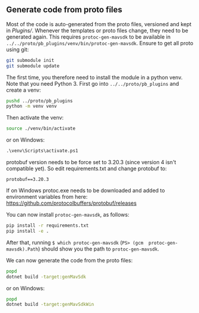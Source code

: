 ## Generate code from proto files

Most of the code is auto-generated from the proto files, versioned and kept in _Plugins/_. Whenever the templates or proto files change, they need to be generated again. This requires `protoc-gen-mavsdk` to be available in `../../proto/pb_plugins/venv/bin/protoc-gen-mavsdk`.
Ensure to get all proto using git:
```sh
git submodule init
git submodule update
```

The first time, you therefore need to install the module in a python venv. Note that you need Python 3. First go into `../../proto/pb_plugins` and create a venv:

```sh
pushd ../proto/pb_plugins
python -m venv venv
```

Then activate the venv:

```sh
source ./venv/bin/activate
```
or on Windows:
```ps
.\venv\Scripts\activate.ps1
```

protobuf version needs to be force set to 3.20.3 (since version 4 isn't compatible yet).
So edit requirements.txt and change protobuf to: 
```
protobuf==3.20.3
```

If on Windows protoc.exe needs to be downloaded and added to environment variables from here: https://github.com/protocolbuffers/protobuf/releases

You can now install `protoc-gen-mavsdk`, as follows:

```sh
pip install -r requirements.txt
pip install -e .
```



After that, running `$ which protoc-gen-mavsdk` (`PS> (gcm  protoc-gen-mavsdk).Path`) should show you the path to `protoc-gen-mavsdk`.

We can now generate the code from the proto files:

```sh
popd
dotnet build -target:genMavSdk
```
or on Windows:
```sh
popd
dotnet build -target:genMavSdkWin
```
